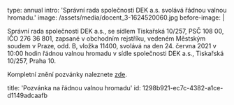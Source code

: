 type: annual
intro: 'Správní rada společnosti DEK a.s. svolává řádnou valnou hromadu.'
image: /assets/media/docent_3-1624520060.jpg
before-image: |
  <p>Správní rada společnosti DEK a.s., se sídlem Tiskařská 10/257, PSČ 108 00, IČO 276 36 801, zapsané v obchodním rejstříku, vedeném Městským soudem v Praze, odd. B, vložka 11400, svolává na den 24. června 2021 v 10:00 hodin řádnou valnou hromadu v sídle společnosti DEK a.s., Tiskařská 10/257, Praha 10.
  </p>
  <p>Kompletní znění pozvánky naleznete <a href="https://cdn1.idek.cz/file/Pozvanka-VH-DEK-a-s--ze-dne-20--dubna-2021-3de555ea.pdf">zde</a>.
  </p>
title: 'Pozvánka na řádnou valnou hromadu'
id: 1298b921-ec7c-4382-a1ce-d1149adcaafb
